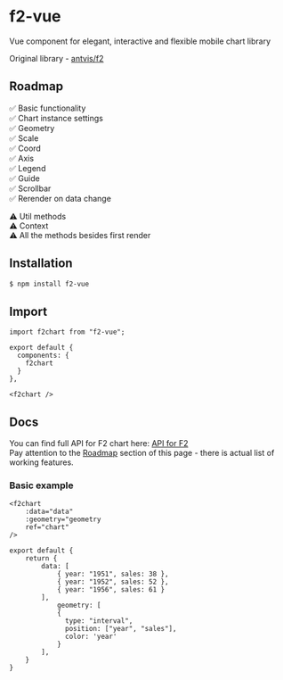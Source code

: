 # f2-vue
Vue component for elegant, interactive and flexible mobile chart library

Original library - [antvis/f2](https://github.com/antvis/f2 "antvis/f2")

## Roadmap

✅ Basic functionality  
✅ Chart instance settings  
✅ Geometry  
✅ Scale  
✅ Coord  
✅ Axis  
✅ Legend  
✅ Guide  
✅ Scrollbar  
✅ Rerender on data change  

⚠️ Util methods  
⚠️ Context  
⚠️ All the methods besides first render

## Installation

```bash
$ npm install f2-vue
```
## Import
```
import f2chart from "f2-vue";
```
```
export default {
  components: {
    f2chart
  }
},
```
```
<f2chart />
```
## Docs
You can find full API for F2 chart here: [API for F2](https://antv.gitbook.io/f2/api/ "API for F2")  
Pay attention to the [Roadmap](#Roadmap "Roadmap") section of this page - there is actual list of working features.
### Basic example
```
<f2chart
	:data="data"
	:geometry="geometry
	ref="chart"
/>
```
```
export default {
	return {
		data: [
			{ year: "1951", sales: 38 },
			{ year: "1952", sales: 52 },
			{ year: "1956", sales: 61 }
		],
			geometry: [
			{
			  type: "interval",
			  position: ["year", "sales"],
			  color: 'year'
			}
		],
	}
}
```